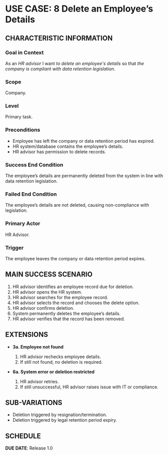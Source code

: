 # USE CASE: 8 Delete an Employee’s Details

## CHARACTERISTIC INFORMATION

### Goal in Context
As an *HR advisor* I want *to delete an employee's details* so that *the company is compliant with data retention legislation.*

### Scope
Company.

### Level
Primary task.

### Preconditions
- Employee has left the company or data retention period has expired.
- HR system/database contains the employee’s details.
- HR advisor has permission to delete records.

### Success End Condition
The employee’s details are permanently deleted from the system in line with data retention legislation.

### Failed End Condition
The employee’s details are not deleted, causing non-compliance with legislation.

### Primary Actor
HR Advisor.

### Trigger
The employee leaves the company or data retention period expires.

## MAIN SUCCESS SCENARIO

1. HR advisor identifies an employee record due for deletion.
2. HR advisor opens the HR system.
3. HR advisor searches for the employee record.
4. HR advisor selects the record and chooses the delete option.
5. HR advisor confirms deletion.
6. System permanently deletes the employee’s details.
7. HR advisor verifies that the record has been removed.

## EXTENSIONS

- **3a. Employee not found**
    1. HR advisor rechecks employee details.
    2. If still not found, no deletion is required.

- **6a. System error or deletion restricted**
    1. HR advisor retries.
    2. If still unsuccessful, HR advisor raises issue with IT or compliance.

## SUB-VARIATIONS
- Deletion triggered by resignation/termination.
- Deletion triggered by legal retention period expiry.

## SCHEDULE
**DUE DATE**: Release 1.0  

